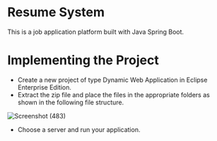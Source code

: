 # Resume System
This is a job application platform built with Java Spring Boot.

# Implementing the Project

* Create a new project of type Dynamic Web Application in Eclipse Enterprise Edition.
* Extract the zip file and place the files in the appropriate folders as shown in the following file structure.

![Screenshot (483)](https://user-images.githubusercontent.com/61287560/194357243-9e4ae4d6-e79e-40bf-bcf9-12bfccc70707.png)

* Choose a server and run your application.


